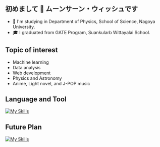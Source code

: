 ## 初めまして 👋 ムーンサーン・ウィッシュです
 - :school: I'm studying in Department of Physics, School of Science, Nagoya University.  
 - :mortar_board: I graduated from GATE Program, Suankularb Wittayalai School.
## Topic of interest
  - Machine learning
  - Data analysis
  - Web development
  - Physics and Astronomy
  - Anime, Light novel, and J-POP music
## Language and Tool
[![My Skills](https://skillicons.dev/icons?i=c,py,html,css,js,latex,git,sklearn,tensorflow&theme=light)](https://skillicons.dev)
## Future Plan
[![My Skills](https://skillicons.dev/icons?i=java,opencv,r&theme=light)](https://skillicons.dev)

<!--
**Akari47/Akari47** is a ✨ _special_ ✨ repository because its `README.md` (this file) appears on your GitHub profile.

Here are some ideas to get you started:

- 🔭 I’m currently working on ...
- 🌱 I’m currently learning ...
- 👯 I’m looking to collaborate on ...
- 🤔 I’m looking for help with ...
- 💬 Ask me about ...
- 📫 How to reach me: ...
- 😄 Pronouns: ...
- ⚡ Fun fact: ...
-->
